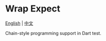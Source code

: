 # Wrap Expect

[English](./README.md) |
[中文](./README.zh.md)

Chain-style programming support in Dart test.
